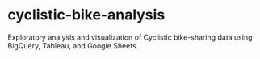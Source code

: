 # cyclistic-bike-analysis
Exploratory analysis and visualization of Cyclistic bike-sharing data using BigQuery, Tableau, and Google Sheets.

